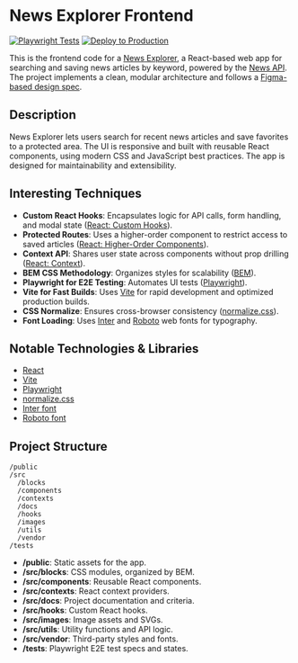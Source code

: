 # News Explorer Frontend

[![Playwright Tests](https://github.com/ilyalyudevig/news-explorer-frontend/actions/workflows/playwright.yml/badge.svg)](https://github.com/ilyalyudevig/news-explorer-frontend/actions/workflows/playwright.yml)
[![Deploy to Production](https://github.com/ilyalyudevig/news-explorer-frontend/actions/workflows/deploy.yml/badge.svg)](https://github.com/ilyalyudevig/news-explorer-frontend/actions/workflows/deploy.yml)

This is the frontend code for a [News Explorer](https://news-explorer.info), a React-based web app for searching and saving news articles by keyword, powered by the [News API](https://newsapi.org). The project implements a clean, modular architecture and follows a [Figma-based design spec](https://www.figma.com/design/3ottwMEhlBt95Dbn8dw1NH/Your-Final-Project?node-id=0-1&p=f&t=OIWocUqPQrdjeWJf-0).

## Description

News Explorer lets users search for recent news articles and save favorites to a protected area. The UI is responsive and built with reusable React components, using modern CSS and JavaScript best practices. The app is designed for maintainability and extensibility.

## Interesting Techniques

- **Custom React Hooks**: Encapsulates logic for API calls, form handling, and modal state ([React: Custom Hooks](https://react.dev/reference/react/hooks#using-the-state-hook)).
- **Protected Routes**: Uses a higher-order component to restrict access to saved articles ([React: Higher-Order Components](https://react.dev/reference/react/Component#higher-order-components)).
- **Context API**: Shares user state across components without prop drilling ([React: Context](https://react.dev/reference/react/createContext)).
- **BEM CSS Methodology**: Organizes styles for scalability ([BEM](http://getbem.com/introduction/)).
- **Playwright for E2E Testing**: Automates UI tests ([Playwright](https://playwright.dev/)).
- **Vite for Fast Builds**: Uses [Vite](https://vitejs.dev/) for rapid development and optimized production builds.
- **CSS Normalize**: Ensures cross-browser consistency ([normalize.css](https://necolas.github.io/normalize.css/)).
- **Font Loading**: Uses [Inter](https://rsms.me/inter/) and [Roboto](https://fonts.google.com/specimen/Roboto) web fonts for typography.

## Notable Technologies & Libraries

- [React](https://react.dev/)
- [Vite](https://vitejs.dev/)
- [Playwright](https://playwright.dev/)
- [normalize.css](https://necolas.github.io/normalize.css/)
- [Inter font](https://rsms.me/inter/)
- [Roboto font](https://fonts.google.com/specimen/Roboto)

## Project Structure

```text
/public
/src
  /blocks
  /components
  /contexts
  /docs
  /hooks
  /images
  /utils
  /vendor
/tests
```

- **/public**: Static assets for the app.
- **/src/blocks**: CSS modules, organized by BEM.
- **/src/components**: Reusable React components.
- **/src/contexts**: React context providers.
- **/src/docs**: Project documentation and criteria.
- **/src/hooks**: Custom React hooks.
- **/src/images**: Image assets and SVGs.
- **/src/utils**: Utility functions and API logic.
- **/src/vendor**: Third-party styles and fonts.
- **/tests**: Playwright E2E test specs and states.
